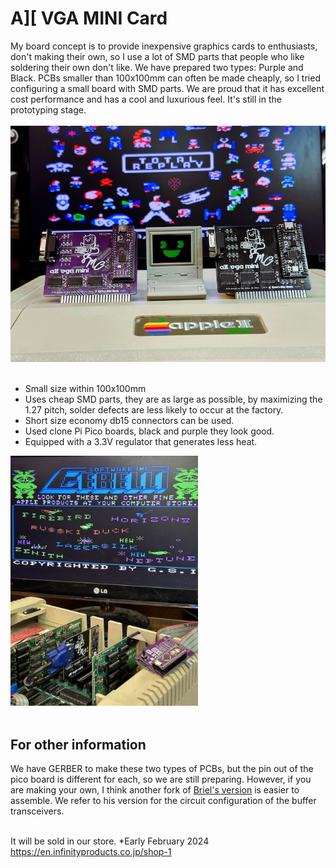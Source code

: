 # A][ VGA MINI Card
My board concept is to provide inexpensive graphics cards to enthusiasts, don't making their own, so I use a lot of SMD parts that people who like soldering their own don't like. We have prepared two types: Purple and Black.
PCBs smaller than 100x100mm can often be made cheaply, so I tried configuring a small board with SMD parts. We are proud that it has excellent cost performance and has a cool and luxurious feel. It's still in the prototyping stage.<BR><BR>
<img src="Pictures/IMG_8926.jpeg" width="520px"><BR><BR>

- Small size within 100x100mm<BR>
- Uses cheap SMD parts, they are as large as possible, by maximizing the 1.27 pitch, solder defects are less likely to occur at the factory.<BR>
- Short size economy db15 connectors can be used.<BR>
- Used clone Pi Pico boards, black and purple they look good.<BR>
- Equipped with a 3.3V regulator that generates less heat.


<img src="Pictures/IMG_8919.jpeg" width="300px"><BR><BR>

## For other information

We have GERBER to make these two types of PCBs, but the pin out of the pico board is different for each, so we are still preparing. However, if you are making your own, I think another fork of [Briel's version](https://github.com/retrotink/Apple-II-VGA) is easier to assemble. We refer to his version for the circuit configuration of the buffer transceivers.<BR><BR>

It will be sold in our store. *Early February 2024<BR>
https://en.infinityproducts.co.jp/shop-1




